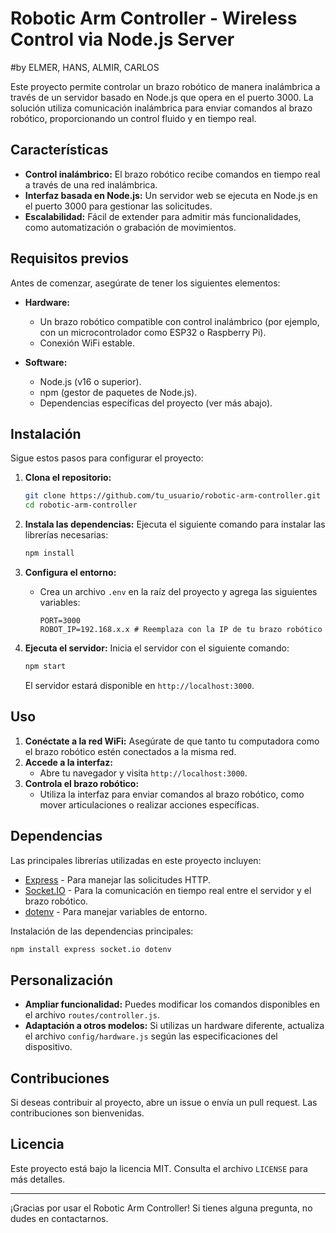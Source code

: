 # Robotic Arm Controller - Wireless Control via Node.js Server
#by ELMER, HANS, ALMIR, CARLOS

Este proyecto permite controlar un brazo robótico de manera inalámbrica a través de un servidor basado en Node.js que opera en el puerto 3000. La solución utiliza comunicación inalámbrica para enviar comandos al brazo robótico, proporcionando un control fluido y en tiempo real.

## Características

- **Control inalámbrico:** El brazo robótico recibe comandos en tiempo real a través de una red inalámbrica.
- **Interfaz basada en Node.js:** Un servidor web se ejecuta en Node.js en el puerto 3000 para gestionar las solicitudes.
- **Escalabilidad:** Fácil de extender para admitir más funcionalidades, como automatización o grabación de movimientos.

## Requisitos previos

Antes de comenzar, asegúrate de tener los siguientes elementos:

- **Hardware:**
  - Un brazo robótico compatible con control inalámbrico (por ejemplo, con un microcontrolador como ESP32 o Raspberry Pi).
  - Conexión WiFi estable.

- **Software:**
  - Node.js (v16 o superior).
  - npm (gestor de paquetes de Node.js).
  - Dependencias específicas del proyecto (ver más abajo).

## Instalación

Sigue estos pasos para configurar el proyecto:

1. **Clona el repositorio:**
   ```bash
   git clone https://github.com/tu_usuario/robotic-arm-controller.git
   cd robotic-arm-controller
   ```

2. **Instala las dependencias:**
   Ejecuta el siguiente comando para instalar las librerías necesarias:
   ```bash
   npm install
   ```

3. **Configura el entorno:**
   - Crea un archivo `.env` en la raíz del proyecto y agrega las siguientes variables:
     ```env
     PORT=3000
     ROBOT_IP=192.168.x.x # Reemplaza con la IP de tu brazo robótico
     ```

4. **Ejecuta el servidor:**
   Inicia el servidor con el siguiente comando:
   ```bash
   npm start
   ```

   El servidor estará disponible en `http://localhost:3000`.

## Uso

1. **Conéctate a la red WiFi:** Asegúrate de que tanto tu computadora como el brazo robótico estén conectados a la misma red.
2. **Accede a la interfaz:**
   - Abre tu navegador y visita `http://localhost:3000`.
3. **Controla el brazo robótico:**
   - Utiliza la interfaz para enviar comandos al brazo robótico, como mover articulaciones o realizar acciones específicas.

## Dependencias

Las principales librerías utilizadas en este proyecto incluyen:

- [Express](https://expressjs.com/) - Para manejar las solicitudes HTTP.
- [Socket.IO](https://socket.io/) - Para la comunicación en tiempo real entre el servidor y el brazo robótico.
- [dotenv](https://www.npmjs.com/package/dotenv) - Para manejar variables de entorno.

Instalación de las dependencias principales:
```bash
npm install express socket.io dotenv
```

## Personalización

- **Ampliar funcionalidad:** Puedes modificar los comandos disponibles en el archivo `routes/controller.js`.
- **Adaptación a otros modelos:** Si utilizas un hardware diferente, actualiza el archivo `config/hardware.js` según las especificaciones del dispositivo.

## Contribuciones

Si deseas contribuir al proyecto, abre un issue o envía un pull request. Las contribuciones son bienvenidas.

## Licencia

Este proyecto está bajo la licencia MIT. Consulta el archivo `LICENSE` para más detalles.

---

¡Gracias por usar el Robotic Arm Controller! Si tienes alguna pregunta, no dudes en contactarnos.

